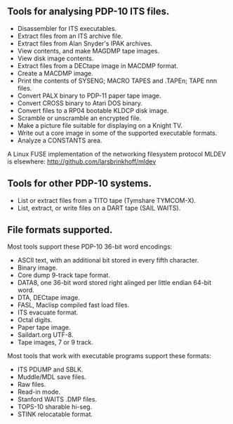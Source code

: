 ## Tools for analysing PDP-10 ITS files.

- Disassembler for ITS executables.
- Extract files from an ITS archive file.
- Extract files from Alan Snyder's IPAK archives.
- View contents, and make MAGDMP tape images.
- View disk image contents.
- Extract files from a DECtape image in MACDMP format.
- Create a MACDMP image.
- Print the contents of SYSENG; MACRO TAPES and .TAPEn; TAPE nnn files.
- Convert PALX binary to PDP-11 paper tape image.
- Convert CROSS binary to Atari DOS binary.
- Convert files to a RP04 bootable KLDCP disk image.
- Scramble or unscramble an encrypted file.
- Make a picture file suitable for displaying on a Knight TV.
- Write out a core image in some of the supported executable formats.
- Analyze a CONSTANTS area.

A Linux FUSE implementation of the networking filesystem protocol MLDEV
is elsewhere: http://github.com/larsbrinkhoff/mldev

## Tools for other PDP-10 systems.

- List or extract files from a TITO tape (Tymshare TYMCOM-X).
- List, extract, or write files on a DART tape (SAIL WAITS).

## File formats supported.

Most tools support these PDP-10 36-bit word encodings:

- ASCII text, with an additional bit stored in every fifth character.
- Binary image.
- Core dump 9-track tape format.
- DATA8, one 36-bit word stored right alinged per little endian 64-bit word.
- DTA, DECtape image.
- FASL, Maclisp compiled fast load files.
- ITS evacuate format.
- Octal digits.
- Paper tape image.
- Saildart.org UTF-8.
- Tape images, 7 or 9 track.

Most tools that work with executable programs support these formats:

- ITS PDUMP and SBLK.
- Muddle/MDL save files.
- Raw files.
- Read-in mode.
- Stanford WAITS .DMP files.
- TOPS-10 sharable hi-seg.
- STINK relocatable format.
